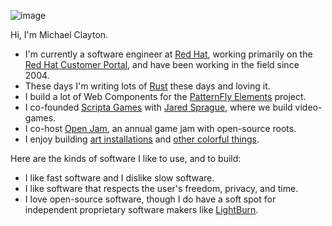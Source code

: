 ![image](https://user-images.githubusercontent.com/364615/127208325-0ab5d218-dd71-4cd1-870a-ff7d189bd239.png)

Hi, I'm Michael Clayton.

 - I'm currently a software engineer at [Red Hat](https://www.redhat.com/), working primarily on the [Red Hat Customer Portal](https://access.redhat.com/), and have been working in the field since 2004.
 - These days I'm writing lots of [Rust](https://clayto.com/tags/rust/) these days and loving it.
 - I build a lot of Web Components for the [PatternFly Elements](https://github.com/patternfly/patternfly-elements) project.
 - I co-founded [Scripta Games](https://scripta.co/) with [Jared Sprague](https://github.com/jared-sprague), where we build video-games.
 - I co-host [Open Jam](https://openjam.io/), an annual game jam with open-source roots.
 - I enjoy building [art installations](http://kimotion.xyz/) and [other colorful things](https://clayto.com/demos/).

Here are the kinds of software I like to use, and to build:

 - I like fast software and I dislike slow software.
 - I like software that respects the user's freedom, privacy, and time.
 - I love open-source software, though I do have a soft spot for independent proprietary software makers like [LightBurn](https://lightburnsoftware.com/).
